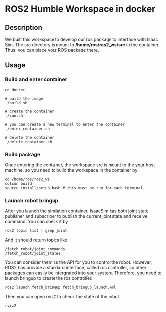 # ROS2 Humble Workspace in docker

## Description
We built this workspace to develop our ros package to interface with Isaac Sim. The src directory is mount to __/home/ros/ros2_ws/src__ in the container. Thus, you can place your ROS package there.

## Usage

### Build and enter container
```
cd docker

# build the image
./build.sh

# create the container
./run.sh

# you can create a new terminal to enter the container
./enter_container.sh

# delete the container
./delete_container.sh
```

### Build package
Once entering the container, the workspace src is mount to the your host machine, so you need to build the workspace in the container by
```
cd /home/ros/ros2_ws
colcon build
source install/setup.bash # this must be run for each terminal.
```

### Launch robot bringup

After you launch the similation container, IsaacSim has both joint state publisher and subscriber to publish the current joint state and receive command. You can check it by 
```
ros2 topic list | grep joint
``` 
And it should return topics like
```
/fetch_robot/joint_commands
/fetch_robot/joint_states
```
You can consider them as the API for you to control the robot. However, ROS2 has provide a standard interface, called ros controller, so other packages can easily be intergrated into your system. Therefore, you need to launch bringup to create the ros controller.
```
ros2 launch fetch_bringup fetch_bringup_launch.xml
```

Then you can open rviz2 to check the state of the robot.
```
rviz2
```